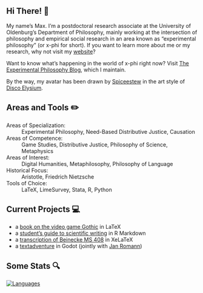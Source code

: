 ## Hi There! 👋

My name’s Max. I’m a postdoctoral research associate at the University of Oldenburg’s Department of Philosophy, mainly working at the intersection of philosophy and empirical social research in an area known as “experimental philosophy” (or x-phi for short). If you want to learn more about me or my research, why not visit my [website](https://alephmembeth.github.io/)?

Want to know what’s happening in the world of x-phi right now? Visit [The Experimental Philosophy Blog](https://xphi.net/), which I maintain.

By the way, my avatar has been drawn by [Spiceestew](https://spiceestew.carrd.co/) in the art style of [Disco Elysium](https://discoelysium.com/).


## Areas and Tools ✏️

<dl>
   <dt>Areas of Specialization:</dt>
      <dd>Experimental Philosophy, Need-Based Distributive Justice, Causation</dd>
   <dt>Areas of Competence:</dt>
      <dd>Game Studies, Distributive Justice, Philosophy of Science, Metaphysics</dd>
   <dt>Areas of Interest:</dt>
      <dd>Digital Humanities, Metaphilosophy, Philosophy of Language</dd>
   <dt>Historical Focus:</dt>
      <dd>Aristotle, Friedrich Nietzsche</dd>
   <dt>Tools of Choice:</dt>
      <dd>LaTeX, LimeSurvey, Stata, R, Python</dd>
</dl>


## Current Projects 💻

+ a [book on the video game Gothic](https://github.com/alephmembeth/gothic) in LaTeX
+ a [student’s guide to scientific writing](https://github.com/alephmembeth/students-guide) in R Markdown
+ a [transcription of Beinecke MS 408](https://github.com/alephmembeth/voynich) in XeLaTeX
+ a [textadventure](https://github.com/alephmembeth/yet-another-textadventure-from-scratch) in Godot (jointly with [Jan Romann](https://github.com/JKRhb))


## Some Stats 🔍

[![Languages](https://github-readme-stats.vercel.app/api/top-langs/?username=alephmembeth&langs_count=10&layout=compact&theme=dark)](https://github.com/alephmembeth/github-readme-stats/)
